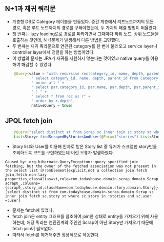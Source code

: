 ## N+1과 재귀 쿼리문
- 계층형 DB로 Category 테이블을 만들었다. 중간 계층에서 리프노드까지의 모든 경로, 혹은 루트 노드까지의 경로를 구해야했는데, 두 가지의 해결 방법이 떠올랐다.
- 첫 번째는 lazy loading으로 경로를 따라가면서 그때마다 하위 노드, 상위 노드들을 호출하는 것인데, N+1문제가 발생해서 다른 방법을 고민했다.
- 두 번째는 재귀 쿼리문으로 연관된 category를 한 번에 불러오고 service layer나 controller layer에서 정렬을 하는 방법이었다.
- 이 방법의 문제는 JPA가 재귀를 지원하지 않는다는 것이었고 native query를 이용해여 해결할 수 있었다.
```java
    @Query(value = "with recursive rec(category_id, name, depth, parent_id) as (" +
            " select category_id, name, depth, parent_id from Category where name=:categoryName" +
            " union all " +
            " select par.category_id, par.name, par.depth, par.parent_id from rec as ch, Category as par where par.category_id = ch.parent_id" +
            " ) " +
            " select * from rec as r" +
            " order by r.depth",
            nativeQuery = true)
```

## JPQL fetch join
```java
    @Query("select distinct st from Scrap sc inner join sc.story st where sc.story in :stories and sc.user =:user")
    List<Story> findScrapedByStoriesAndUser(@Param("stories") List<Story> stories, @Param("user") User user);
```
- Story list와 User를 이용해 인자로 받은 Story list 중 유저가 스크랩한 story만을 조회하도록 코드를 구현하였는데 이런 오류가 발생하였다.
```
Caused by: org.hibernate.QueryException: query specified join fetching, but the owner of the fetched association was not present in the select list [FromElement{explicit,not a collection join,fetch join,fetch non-lazy properties,classAlias=st,role=com.todayhouse.domain.scrap.domain.Scrap.story,tableName=story,tableAlias=story1_,origin=scrap scrap0_,columns={scrap0_.story_id,className=com.todayhouse.domain.story.domain.Story}}] [select distinct st from com.todayhouse.domain.scrap.domain.Scrap sc inner join fetch sc.story st where sc.story in :stories and sc.user =:user]
```
- 문제는 fetch에 있었다.
- fetch join은 entity 그래프를 참조하여 join한 상태로 entity를 가져오기 위해 사용하는데, 해당 쿼리는 연관관계의 주인인 Scrap이 아닌 Story만 가져오기 때문에 fetch join이 필요없다.
- 따라서 fetch를 제거해주면 정상적으로 작동한다.
